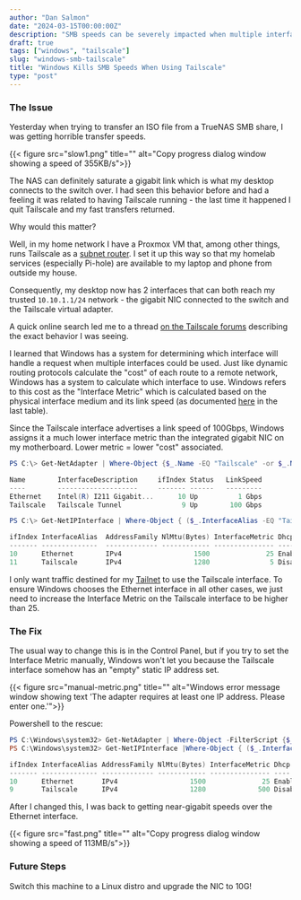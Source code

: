 ```yaml
---
author: "Dan Salmon"
date: "2024-03-15T00:00:00Z"
description: "SMB speeds can be severely impacted when multiple interfaces can reach a network."
draft: true
tags: ["windows", "tailscale"]
slug: "windows-smb-tailscale"
title: "Windows Kills SMB Speeds When Using Tailscale"
type: "post"
---
```


### The Issue

Yesterday when trying to transfer an ISO file from a TrueNAS SMB share, I was getting horrible transfer speeds.

{{< figure src="slow1.png" title="" alt="Copy progress dialog window showing a speed of 355KB/s">}}

The NAS can definitely saturate a gigabit link which is what my desktop connects to the switch over. I had seen this behavior before and had a feeling it was related to having Tailscale running - the last time it happened I quit Tailscale and my fast transfers returned.

Why would this matter?

Well, in my home network I have a Proxmox VM that, among other things, runs Tailscale as a [subnet router](https://tailscale.com/kb/1019/subnets). I set it up this way so that my homelab services (especially Pi-hole) are available to my laptop and phone from outside my house.

Consequently, my desktop now has 2 interfaces that can both reach my trusted `10.10.1.1/24` network - the gigabit NIC connected to the switch and the Tailscale virtual adapter. 

A quick online search led me to a thread [on the Tailscale forums](https://forum.tailscale.com/t/windows-routes-all-smb-traffic-through-tailscale-even-when-lan-ip-is-specified-is-much-slower/1995) describing the exact behavior I was seeing.

I learned that Windows has a system for determining which interface will handle a request when multiple interfaces could be used. Just like dynamic routing protocols calculate the "cost" of each route to a remote network, Windows has a system to calculate which interface to use. Windows refers to this cost as the "Interface Metric" which is calculated based on the physical interface medium and its link speed (as documented [here](https://learn.microsoft.com/en-us/troubleshoot/windows-server/networking/automatic-metric-for-ipv4-routes) in the last table).

Since the Tailscale interface advertises a link speed of 100Gbps, Windows assigns it a much lower interface metric than the integrated gigabit NIC on my motherboard. Lower metric = lower "cost" associated.

```powershell
PS C:\> Get-NetAdapter | Where-Object {$_.Name -EQ "Tailscale" -or $_.Name -EQ "Ethernet"}

Name        InterfaceDescription     ifIndex Status   LinkSpeed
----        --------------------     ------- ------   ---------
Ethernet    Intel(R) I211 Gigabit...      10 Up          1 Gbps
Tailscale   Tailscale Tunnel               9 Up        100 Gbps

PS C:\> Get-NetIPInterface | Where-Object { ($_.InterfaceAlias -EQ "Tailscale" -or $_.InterfaceAlias -EQ "Ethernet") -and $_.AddressFamily -eq "IPv4"}

ifIndex InterfaceAlias  AddressFamily NlMtu(Bytes) InterfaceMetric Dhcp     ConnectionState PolicyStore
------- --------------  ------------- ------------ --------------- ----     --------------- -----------
10      Ethernet        IPv4                  1500              25 Enabled  Connected       ActiveStore
11      Tailscale       IPv4                  1280               5 Disabled Connected       ActiveStore
```

I only want traffic destined for my [Tailnet](https://tailscale.com/kb/1136/tailnet/) to use the Tailscale interface. To ensure Windows chooses the Ethernet interface in all other cases, we just need to increase the Interface Metric on the Tailscale interface to be higher than 25.

### The Fix

The usual way to change this is in the Control Panel, but if you try to set the Interface Metric manually, Windows won't let you because the Tailscale interface somehow has an "empty" static IP address set.

{{< figure src="manual-metric.png" title="" alt="Windows error message window showing text 'The adapter requires at least one IP address. Please enter one.'">}}

Powershell to the rescue:

```powershell
PS C:\Windows\system32> Get-NetAdapter | Where-Object -FilterScript {$_.InterfaceAlias -Eq "Tailscale"} | Set-NetIPInterface -InterfaceMetric 500
PS C:\Windows\system32> Get-NetIPInterface |Where-Object { ($_.InterfaceAlias -EQ "Tailscale" -or $_.InterfaceAlias -EQ "Ethernet") -and $_.AddressFamily -eq "IPv4"}

ifIndex InterfaceAlias AddressFamily NlMtu(Bytes) InterfaceMetric Dhcp     ConnectionState PolicyStore
------- -------------- ------------- ------------ --------------- ----     --------------- -----------
10      Ethernet       IPv4                  1500              25 Enabled  Connected       ActiveStore
9       Tailscale      IPv4                  1280             500 Disabled Connected       ActiveStore
```

After I changed this, I was back to getting near-gigabit speeds over the Ethernet interface. 

{{< figure src="fast.png" title="" alt="Copy progress dialog window showing a speed of 113MB/s">}}

### Future Steps

Switch this machine to a Linux distro and upgrade the NIC to 10G!